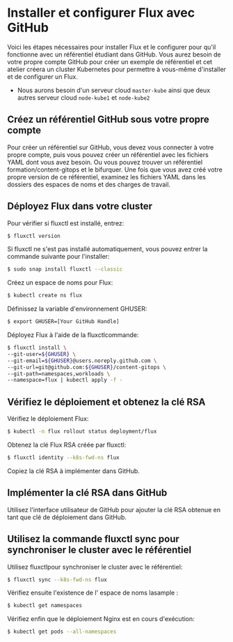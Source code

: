 # Installer et configurer Flux avec GitHub
Voici les étapes nécessaires pour installer Flux et le configurer pour qu'il fonctionne avec un référentiel étudiant dans GitHub.
Vous aurez besoin de votre propre compte GitHub pour créer un exemple de référentiel et cet atelier créera un cluster Kubernetes pour permettre à vous-même d'installer et de configurer un Flux.

- Nous aurons besoin d'un serveur cloud `master-kube` ainsi que deux autres serveur cloud `node-kube1` et `node-kube2`

## Créez un référentiel GitHub sous votre propre compte
Pour créer un référentiel sur GitHub, vous devez vous connecter à votre propre compte, puis vous pouvez créer un référentiel avec les fichiers YAML dont vous avez besoin.
Ou vous pouvez trouver un référentiel formation/content-gitops et le bifurquer.
Une fois que vous avez créé votre propre version de ce référentiel, examinez les fichiers YAML dans les dossiers des espaces de noms et des charges de travail.

## Déployez Flux dans votre cluster
Pour vérifier si fluxctl est installé, entrez:

```bash
$ fluxctl version
```
Si fluxctl ne s'est pas installé automatiquement, vous pouvez entrer la commande suivante pour l'installer:

```bash
$ sudo snap install fluxctl --classic
```

Créez un espace de noms pour Flux:

```bash
$ kubectl create ns flux
```

Définissez la variable d'environnement GHUSER:

```bash
$ export GHUSER=[Your GitHub Handle]
```

Déployez Flux à l'aide de la fluxctlcommande:

```bash
$ fluxctl install \
--git-user=${GHUSER} \
--git-email=${GHUSER}@users.noreply.github.com \
--git-url=git@github.com:${GHUSER}/content-gitops \
--git-path=namespaces,workloads \
--namespace=flux | kubectl apply -f -
```

## Vérifiez le déploiement et obtenez la clé RSA
Vérifiez le déploiement Flux:

```bash
$ kubectl -n flux rollout status deployment/flux
```

Obtenez la clé Flux RSA créée par fluxctl:

```bash
$ fluxctl identity --k8s-fwd-ns flux
```

Copiez la clé RSA à implémenter dans GitHub.

## Implémenter la clé RSA dans GitHub
Utilisez l'interface utilisateur de GitHub pour ajouter la clé RSA obtenue en tant que clé de déploiement dans GitHub.

## Utilisez la commande fluxctl sync pour synchroniser le cluster avec le référentiel
Utilisez fluxctlpour synchroniser le cluster avec le référentiel:

```bash
$ fluxctl sync --k8s-fwd-ns flux
```

Vérifiez ensuite l'existence de l' espace de noms lasample :

```bash
$ kubectl get namespaces
```

Vérifiez enfin que le déploiement Nginx est en cours d'exécution:

```bash
$ kubectl get pods --all-namespaces
```
